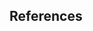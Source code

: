## References

[^1]: [Next.js Documentation – Basic Features](https://nextjs.org/docs/basic-features/pages)
[^2]: [Google Developers – JavaScript SEO](https://developers.google.com/search/docs/crawling-indexing/javascript/javascript-seo-basics)
[^3]: [Web.dev – Time to First Contentful Paint](https://web.dev/first-contentful-paint/)
[^4]: [Next.js Documentation – Server-side Rendering (SSR)](https://nextjs.org/docs/basic-features/pages#server-side-rendering)
[^5]: [React – Hydration](https://reactjs.org/docs/react-dom.html#hydrate)
[^6]: [Google – SEO Fundamentals](https://developers.google.com/search/docs/beginner/seo-starter-guide)
[^7]: [Next.js Documentation – File-based Routing](https://nextjs.org/docs/routing/introduction)
[^8]: [Next.js Documentation – Static Generation (SSG)](https://nextjs.org/docs/basic-features/pages#static-generation)
[^9]: [Next.js Documentation – Incremental Static Regeneration (ISR)](https://nextjs.org/docs/basic-features/data-fetching/incremental-static-regeneration)
[^10]: [Next.js Documentation – API Routes](https://nextjs.org/docs/api-routes/introduction)
[^11]: [Next.js Documentation – CSS Modules](https://nextjs.org/docs/basic-features/built-in-css-support#css-modules)
[^12]: [Next.js Documentation – Image Optimization](https://nextjs.org/docs/basic-features/image-optimization)
[^13]: [Next.js Documentation – Dynamic Routing](https://nextjs.org/docs/routing/dynamic-routes)
